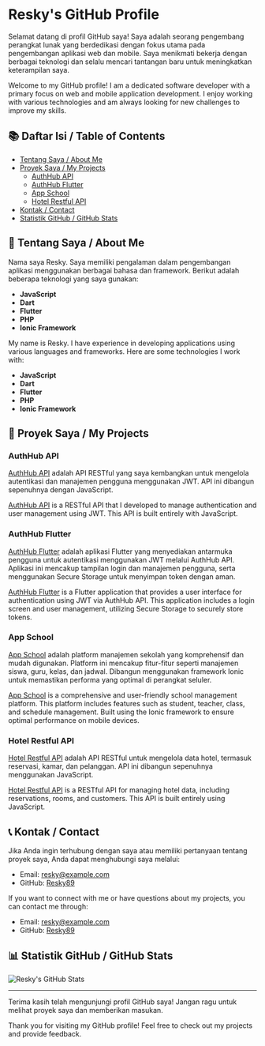 # Resky's GitHub Profile

Selamat datang di profil GitHub saya! Saya adalah seorang pengembang perangkat lunak yang berdedikasi dengan fokus utama pada pengembangan aplikasi web dan mobile. Saya menikmati bekerja dengan berbagai teknologi dan selalu mencari tantangan baru untuk meningkatkan keterampilan saya.

Welcome to my GitHub profile! I am a dedicated software developer with a primary focus on web and mobile application development. I enjoy working with various technologies and am always looking for new challenges to improve my skills.

## 📚 Daftar Isi / Table of Contents

- [Tentang Saya / About Me](#tentang-saya--about-me)
- [Proyek Saya / My Projects](#proyek-saya--my-projects)
  - [AuthHub API](#authhub-api)
  - [AuthHub Flutter](#authhub-flutter)
  - [App School](#app-school)
  - [Hotel Restful API](#hotel-restful-api)
- [Kontak / Contact](#kontak--contact)
- [Statistik GitHub / GitHub Stats](#statistik-github--github-stats)

## 📖 Tentang Saya / About Me

Nama saya Resky. Saya memiliki pengalaman dalam pengembangan aplikasi menggunakan berbagai bahasa dan framework. Berikut adalah beberapa teknologi yang saya gunakan:

- **JavaScript**
- **Dart**
- **Flutter**
- **PHP**
- **Ionic Framework**

My name is Resky. I have experience in developing applications using various languages and frameworks. Here are some technologies I work with:

- **JavaScript**
- **Dart**
- **Flutter**
- **PHP**
- **Ionic Framework**

## 💼 Proyek Saya / My Projects

### AuthHub API

[AuthHub API](https://github.com/Resky89/authhub-api) adalah API RESTful yang saya kembangkan untuk mengelola autentikasi dan manajemen pengguna menggunakan JWT. API ini dibangun sepenuhnya dengan JavaScript.

[AuthHub API](https://github.com/Resky89/authhub-api) is a RESTful API that I developed to manage authentication and user management using JWT. This API is built entirely with JavaScript.

### AuthHub Flutter

[AuthHub Flutter](https://github.com/Resky89/authhub-flutter) adalah aplikasi Flutter yang menyediakan antarmuka pengguna untuk autentikasi menggunakan JWT melalui AuthHub API. Aplikasi ini mencakup tampilan login dan manajemen pengguna, serta menggunakan Secure Storage untuk menyimpan token dengan aman.

[AuthHub Flutter](https://github.com/Resky89/authhub-flutter) is a Flutter application that provides a user interface for authentication using JWT via AuthHub API. This application includes a login screen and user management, utilizing Secure Storage to securely store tokens.

### App School

[App School](https://github.com/Resky89/app-school) adalah platform manajemen sekolah yang komprehensif dan mudah digunakan. Platform ini mencakup fitur-fitur seperti manajemen siswa, guru, kelas, dan jadwal. Dibangun menggunakan framework Ionic untuk memastikan performa yang optimal di perangkat seluler.

[App School](https://github.com/Resky89/app-school) is a comprehensive and user-friendly school management platform. This platform includes features such as student, teacher, class, and schedule management. Built using the Ionic framework to ensure optimal performance on mobile devices.

### Hotel Restful API

[Hotel Restful API](https://github.com/Resky89/hotel-restful-api) adalah API RESTful untuk mengelola data hotel, termasuk reservasi, kamar, dan pelanggan. API ini dibangun sepenuhnya menggunakan JavaScript.

[Hotel Restful API](https://github.com/Resky89/hotel-restful-api) is a RESTful API for managing hotel data, including reservations, rooms, and customers. This API is built entirely using JavaScript.

## 📞 Kontak / Contact

Jika Anda ingin terhubung dengan saya atau memiliki pertanyaan tentang proyek saya, Anda dapat menghubungi saya melalui:

- Email: [resky@example.com](mailto:resky@example.com)
- GitHub: [Resky89](https://github.com/Resky89)

If you want to connect with me or have questions about my projects, you can contact me through:

- Email: [resky@example.com](mailto:resky@example.com)
- GitHub: [Resky89](https://github.com/Resky89)

## 📊 Statistik GitHub / GitHub Stats

![Resky's GitHub Stats](https://github-readme-stats.vercel.app/api?username=Resky89&show_icons=true&theme=radical)

---

Terima kasih telah mengunjungi profil GitHub saya! Jangan ragu untuk melihat proyek saya dan memberikan masukan.

Thank you for visiting my GitHub profile! Feel free to check out my projects and provide feedback.
